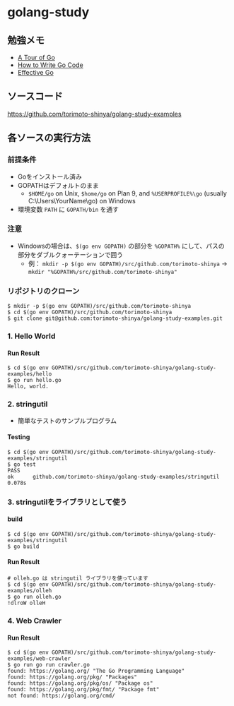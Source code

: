 # golang-study

## 勉強メモ
* [A Tour of Go](A%20Tour%20of%20Go)
* [How to Write Go Code](How%20to%20Write%20Go%20Code)
* [Effective Go](Effective%20Go)

## ソースコード
https://github.com/torimoto-shinya/golang-study-examples

## 各ソースの実行方法
### 前提条件
* Goをインストール済み
* GOPATHはデフォルトのまま
  * `$HOME/go` on Unix, `$home/go` on Plan 9, and `%USERPROFILE%\go` (usually C:\Users\YourName\go) on Windows
* 環境変数 `PATH` に `GOPATH/bin` を通す

### 注意
* Windowsの場合は、`$(go env GOPATH)` の部分を `%GOPATH%` にして、パスの部分をダブルクォーテーションで囲う
  * 例： `mkdir -p $(go env GOPATH)/src/github.com/torimoto-shinya` -> `mkdir "%GOPATH%/src/github.com/torimoto-shinya"`

### リポジトリのクローン
```
$ mkdir -p $(go env GOPATH)/src/github.com/torimoto-shinya
$ cd $(go env GOPATH)/src/github.com/torimoto-shinya
$ git clone git@github.com:torimoto-shinya/golang-study-examples.git
```

### 1. Hello World

#### Run Result

```
$ cd $(go env GOPATH)/src/github.com/torimoto-shinya/golang-study-examples/hello
$ go run hello.go
Hello, world.
```

### 2. stringutil

* 簡単なテストのサンプルプログラム

#### Testing
```
$ cd $(go env GOPATH)/src/github.com/torimoto-shinya/golang-study-examples/stringutil
$ go test
PASS
ok      github.com/torimoto-shinya/golang-study-examples/stringutil   0.078s
```

### 3. stringutilをライブラリとして使う

#### build
```
$ cd $(go env GOPATH)/src/github.com/torimoto-shinya/golang-study-examples/stringutil
$ go build
```

#### Run Result
```
# olleh.go は stringutil ライブラリを使っています
$ cd $(go env GOPATH)/src/github.com/torimoto-shinya/golang-study-examples/olleh
$ go run olleh.go
!dlroW olleH
```

### 4. Web Crawler

#### Run Result
```
$ cd $(go env GOPATH)/src/github.com/torimoto-shinya/golang-study-examples/web-crawler
$ go run go run crawler.go
found: https://golang.org/ "The Go Programming Language"
found: https://golang.org/pkg/ "Packages"
found: https://golang.org/pkg/os/ "Package os"
found: https://golang.org/pkg/fmt/ "Package fmt"
not found: https://golang.org/cmd/
```
